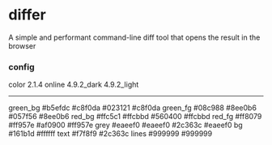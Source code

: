# differ
A simple and performant command-line diff tool that opens the result in the browser



### config


color       2.1.4     online    4.9.2_dark 4.9.2_light
_________________________________________________
green_bg   #b5efdc    #c8f0da   #023121    #c8f0da
green_fg   #08c988    #8ee0b6   #057f56    #8ee0b6
red_bg     #ffc5c1    #ffcbbd   #560400    #ffcbbd
red_fg     #ff8079    #ff957e   #af0900    #ff957e
grey       #eaeef0    #eaeef0   #2c363c    #eaeef0
bg                              #161b1d    #ffffff
text                            #f7f8f9    #2c363c
lines                           #999999    #999999